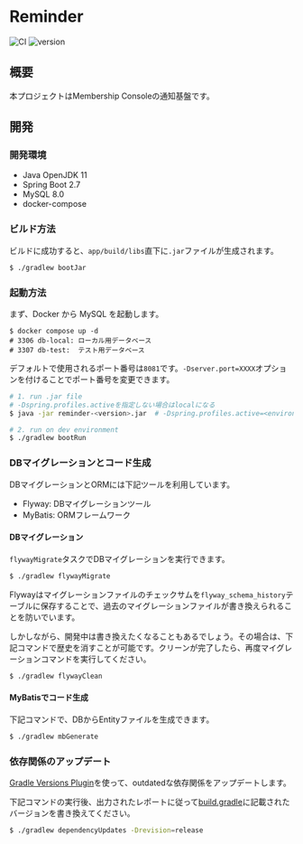 # Reminder

![CI](https://github.com/membership-console/reminder/workflows/CI/badge.svg)
![version](https://img.shields.io/badge/version-1.0.0__SNAPSHOT-blue.svg)

## 概要

本プロジェクトはMembership Consoleの通知基盤です。

## 開発

### 開発環境

- Java OpenJDK 11
- Spring Boot 2.7
- MySQL 8.0
- docker-compose

### ビルド方法

ビルドに成功すると、`app/build/libs`直下に`.jar`ファイルが生成されます。

```sh
$ ./gradlew bootJar
```

### 起動方法

まず、Docker から MySQL を起動します。

```
$ docker compose up -d
# 3306 db-local: ローカル用データベース
# 3307 db-test:  テスト用データベース
```

デフォルトで使用されるポート番号は`8081`です。`-Dserver.port=XXXX`オプションを付けることでポート番号を変更できます。

```sh
# 1. run .jar file
# -Dspring.profiles.activeを指定しない場合はlocalになる
$ java -jar reminder-<version>.jar  # -Dspring.profiles.active=<environment>

# 2. run on dev environment
$ ./gradlew bootRun
```

### DBマイグレーションとコード生成

DBマイグレーションとORMには下記ツールを利用しています。

* Flyway: DBマイグレーションツール
* MyBatis: ORMフレームワーク

#### DBマイグレーション

`flywayMigrate`タスクでDBマイグレーションを実行できます。

```sh
$ ./gradlew flywayMigrate
```

Flywayはマイグレーションファイルのチェックサムを`flyway_schema_history`テーブルに保存することで、過去のマイグレーションファイルが書き換えられることを防いでいます。

しかしながら、開発中は書き換えたくなることもあるでしょう。その場合は、下記コマンドで歴史を消すことが可能です。クリーンが完了したら、再度マイグレーションコマンドを実行してください。

```sh
$ ./gradlew flywayClean
```

#### MyBatisでコード生成

下記コマンドで、DBからEntityファイルを生成できます。

```sh
$ ./gradlew mbGenerate
```

### 依存関係のアップデート

[Gradle Versions Plugin](https://github.com/ben-manes/gradle-versions-plugin)を使って、outdatedな依存関係をアップデートします。

下記コマンドの実行後、出力されたレポートに従って[build.gradle](./app/build.gradle)に記載されたバージョンを書き換えてください。

```sh
$ ./gradlew dependencyUpdates -Drevision=release
